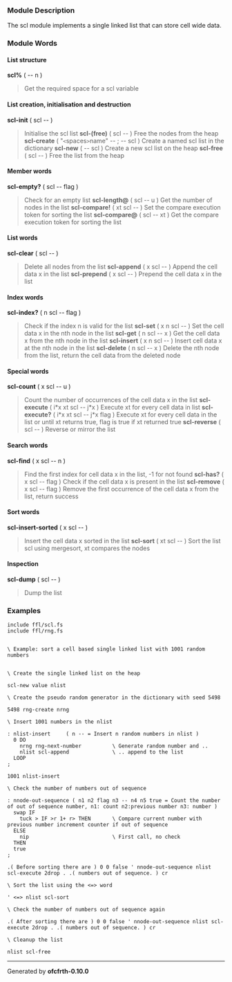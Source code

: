### Module Description ###
The scl module implements a single linked list that can store cell wide data.

### Module Words ###
#### List structure ####
**scl%** ( -- n )
> Get the required space for a scl variable
#### List creation, initialisation and destruction ####
**scl-init** ( scl -- )
> Initialise the scl list
**scl-(free)** ( scl -- )
> Free the nodes from the heap
**scl-create** ( "`<`spaces`>`name" -- ; -- scl )
> Create a named scl list in the dictionary
**scl-new** ( -- scl )
> Create a new scl list on the heap
**scl-free** ( scl -- )
> Free the list from the heap
#### Member words ####
**scl-empty?** ( scl -- flag )
> Check for an empty list
**scl-length@** ( scl -- u )
> Get the number of nodes in the list
**scl-compare!** ( xt scl -- )
> Set the compare execution token for sorting the list
**scl-compare@** ( scl -- xt )
> Get the compare execution token for sorting the list
#### List words ####
**scl-clear** ( scl -- )
> Delete all nodes from the list
**scl-append** ( x scl -- )
> Append the cell data x in the list
**scl-prepend** ( x scl -- )
> Prepend the cell data x in the list
#### Index words ####
**scl-index?** ( n scl -- flag )
> Check if the index n is valid for the list
**scl-set** ( x n scl -- )
> Set the cell data x in the nth node in the list
**scl-get** ( n scl -- x )
> Get the cell data x from the nth node in the list
**scl-insert** ( x n scl -- )
> Insert cell data x at the nth node in the list
**scl-delete** ( n scl -- x )
> Delete the nth node from the list, return the cell data from the deleted node
#### Special words ####
**scl-count** ( x scl -- u )
> Count the number of occurrences of the cell data x in the list
**scl-execute** ( i\*x xt scl -- j\*x )
> Execute xt for every cell data in list
**scl-execute?** ( i\*x xt scl -- j\*x flag )
> Execute xt for every cell data in the list or until xt returns true, flag is true if xt returned true
**scl-reverse** ( scl -- )
> Reverse or mirror the list
#### Search words ####
**scl-find** ( x scl -- n )
> Find the first index for cell data x in the list, -1 for not found
**scl-has?** ( x scl -- flag )
> Check if the cell data x is present in the list
**scl-remove** ( x scl -- flag )
> Remove the first occurrence of the cell data x from the list, return success
#### Sort words ####
**scl-insert-sorted** ( x scl -- )
> Insert the cell data x sorted in the list
**scl-sort** ( xt scl -- )
> Sort the list scl using mergesort, xt compares the nodes
#### Inspection ####
**scl-dump** ( scl -- )
> Dump the list
### Examples ###
```
include ffl/scl.fs
include ffl/rng.fs


\ Example: sort a cell based single linked list with 1001 random numbers


\ Create the single linked list on the heap

scl-new value nlist

\ Create the pseudo random generator in the dictionary with seed 5498

5498 rng-create nrng

\ Insert 1001 numbers in the nlist

: nlist-insert     ( n -- = Insert n random numbers in nlist )
  0 DO
    nrng rng-next-number          \ Generate random number and ..
    nlist scl-append              \ .. append to the list
  LOOP
;

1001 nlist-insert

\ Check the number of numbers out of sequence

: nnode-out-sequence ( n1 n2 flag n3 -- n4 n5 true = Count the number of out of sequence number, n1: count n2:previous number n3: number )
  swap IF
    tuck > IF >r 1+ r> THEN       \ Compare current number with previous number increment counter if out of sequence
  ELSE
    nip                           \ First call, no check
  THEN
  true
;

.( Before sorting there are ) 0 0 false ' nnode-out-sequence nlist scl-execute 2drop . .( numbers out of sequence. ) cr

\ Sort the list using the <=> word

' <=> nlist scl-sort

\ Check the number of numbers out of sequence again

.( After sorting there are ) 0 0 false ' nnode-out-sequence nlist scl-execute 2drop . .( numbers out of sequence. ) cr

\ Cleanup the list

nlist scl-free

```

---

Generated by **ofcfrth-0.10.0**